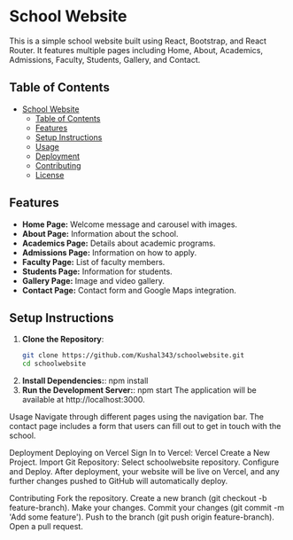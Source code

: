 # School Website

This is a simple school website built using React, Bootstrap, and React Router. It features multiple pages including Home, About, Academics, Admissions, Faculty, Students, Gallery, and Contact.

## Table of Contents

- [School Website](#school-website)
  - [Table of Contents](#table-of-contents)
  - [Features](#features)
  - [Setup Instructions](#setup-instructions)
  - [Usage](#usage)
  - [Deployment](#deployment)
  - [Contributing](#contributing)
  - [License](#license)

## Features

- **Home Page:** Welcome message and carousel with images.
- **About Page:** Information about the school.
- **Academics Page:** Details about academic programs.
- **Admissions Page:** Information on how to apply.
- **Faculty Page:** List of faculty members.
- **Students Page:** Information for students.
- **Gallery Page:** Image and video gallery.
- **Contact Page:** Contact form and Google Maps integration.

## Setup Instructions

1. **Clone the Repository**:
   ```bash
   git clone https://github.com/Kushal343/schoolwebsite.git
   cd schoolwebsite
2. **Install Dependencies:**:
   npm install
3. **Run the Development Server:**:
    npm start
The application will be available at http://localhost:3000.

Usage
Navigate through different pages using the navigation bar. The contact page includes a form that users can fill out to get in touch with the school.

Deployment
Deploying on Vercel
Sign In to Vercel: Vercel
Create a New Project.
Import Git Repository: Select schoolwebsite repository.
Configure and Deploy.
After deployment, your website will be live on Vercel, and any further changes pushed to GitHub will automatically deploy.

Contributing
Fork the repository.
Create a new branch (git checkout -b feature-branch).
Make your changes.
Commit your changes (git commit -m 'Add some feature').
Push to the branch (git push origin feature-branch).
Open a pull request.